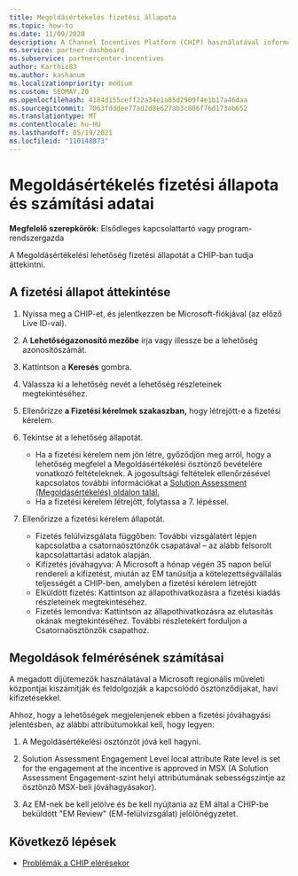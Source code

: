 ```yaml
---
title: Megoldásértékelés fizetési állapota
ms.topic: how-to
ms.date: 11/09/2020
description: A Channel Incentives Platform (CHIP) használatával információkat találhat a megoldásértékelési lehetőségekről, azok számításáról és fizetési állapotáról.
ms.service: partner-dashboard
ms.subservice: partnercenter-incentives
author: Karthic83
ms.author: kashanum
ms.localizationpriority: medium
ms.custom: SEOMAY.20
ms.openlocfilehash: 4184d155ceff22a34e1a85d2909f4e1b17a46daa
ms.sourcegitcommit: 7063fdddee77ad2d8e627ab3c806f76d173ab652
ms.translationtype: MT
ms.contentlocale: hu-HU
ms.lasthandoff: 05/19/2021
ms.locfileid: "110148873"
---
```

# <a name="solution-assessment-payment-status-and-calculation-info"></a>Megoldásértékelés fizetési állapota és számítási adatai

**Megfelelő szerepkörök:** Elsődleges kapcsolattartó vagy program-rendszergazda

A Megoldásértékelési lehetőség fizetési állapotát a CHIP-ban tudja áttekintni.

## <a name="how-to-review-your-payment-status"></a>A fizetési állapot áttekintése

1. Nyissa meg a CHIP-et, és jelentkezzen be Microsoft-fiókjával (az előző Live ID-val).
2. A **Lehetőségazonosító mezőbe** írja vagy illessze be a lehetőség azonosítószámát.
3. Kattintson a **Keresés** gombra.
4. Válassza ki a lehetőség nevét a lehetőség részleteinek megtekintéséhez.
5. Ellenőrizze **a Fizetési kérelmek szakaszban,** hogy létrejött-e a fizetési kérelem.
6. Tekintse át a lehetőség állapotát.

    - Ha a fizetési kérelem nem jön létre, győződjön meg arról, hogy a lehetőség megfelel a Megoldásértékelési ösztönző bevételére vonatkozó feltételeknek. A jogosultsági feltételek ellenőrzésével kapcsolatos további információkat a [Solution Assessment (Megoldásértékelés) oldalon talál.](chip-solution-assessment.md)
    - Ha a fizetési kérelem létrejött, folytassa a 7. lépéssel.
7. Ellenőrizze a fizetési kérelem állapotát.

    - Fizetés felülvizsgálata függőben: További vizsgálatért lépjen kapcsolatba a csatornaösztönzők csapatával – az alább felsorolt kapcsolattartási adatok alapján.
    - Kifizetés jóváhagyva: A Microsoft a hónap végén 35 napon belül rendereli a kifizetést, miután az EM tanúsítja a kötelezettségvállalás teljességét a CHIP-ben, amelyben a fizetési kérelem létrejött
    -  Elküldött fizetés: Kattintson az állapothivatkozásra a fizetési kiadás részleteinek megtekintéséhez.
    - Fizetés lemondva: Kattintson az állapothivatkozásra az elutasítás okának megtekintéséhez. További részletekért forduljon a Csatornaösztönzők csapathoz.

## <a name="calculations-for-solutions-assessment"></a>Megoldások felmérésének számításai

A megadott díjütemezők használatával a Microsoft regionális műveleti központjai kiszámítják és feldolgozják a kapcsolódó ösztönződíjakat, havi kifizetésekkel.

Ahhoz, hogy a lehetőségek megjelenjenek ebben a fizetési jóváhagyási jelentésben, az alábbi attribútumokkal kell, hogy legyen:

1. A Megoldásértékelési ösztönzőt jóvá kell hagyni.

1. Solution Assessment Engagement Level local attribute Rate level is set for the engagement at the incentive is approved in MSX (A Solution Assessment Engagement-szint helyi attribútumának sebességszintje az ösztönző MSX-beli jóváhagyásakor).
 
1. Az EM-nek be kell jelölve és be kell nyújtania az EM által a CHIP-be beküldött "EM Review" (EM-felülvizsgálat) jelölőnégyzetet.

## <a name="next-steps"></a>Következő lépések

- [Problémák a CHIP elérésekor](chip-access-trouble.md) 
